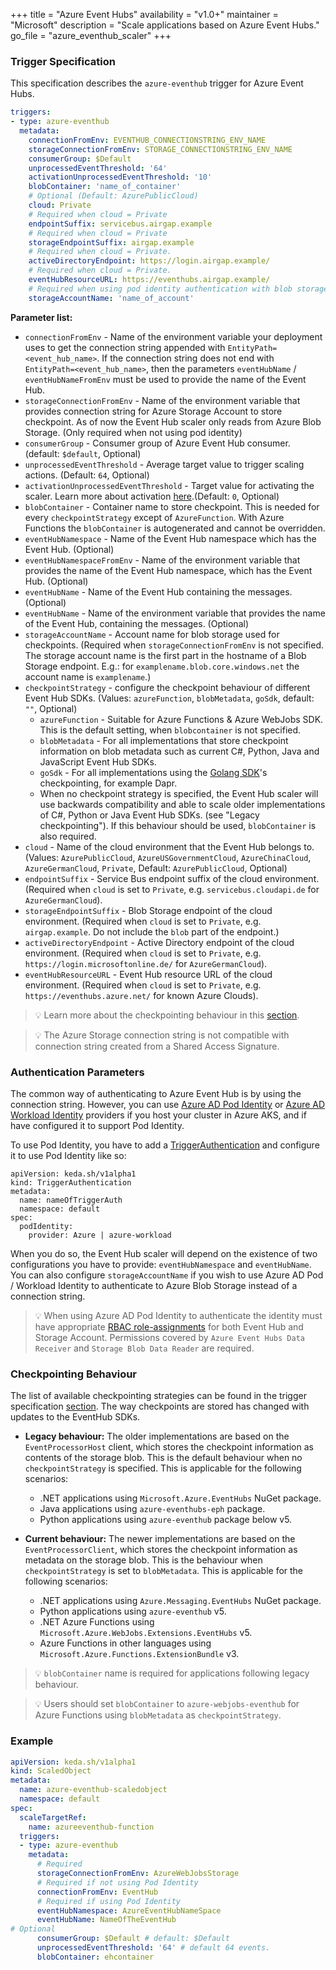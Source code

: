 +++
title = "Azure Event Hubs"
availability = "v1.0+"
maintainer = "Microsoft"
description = "Scale applications based on Azure Event Hubs."
go_file = "azure_eventhub_scaler"
+++

### Trigger Specification

This specification describes the `azure-eventhub` trigger for Azure Event Hubs.

```yaml
triggers:
- type: azure-eventhub
  metadata:
    connectionFromEnv: EVENTHUB_CONNECTIONSTRING_ENV_NAME
    storageConnectionFromEnv: STORAGE_CONNECTIONSTRING_ENV_NAME
    consumerGroup: $Default
    unprocessedEventThreshold: '64'
    activationUnprocessedEventThreshold: '10'
    blobContainer: 'name_of_container'
    # Optional (Default: AzurePublicCloud)
    cloud: Private
    # Required when cloud = Private
    endpointSuffix: servicebus.airgap.example
    # Required when cloud = Private
    storageEndpointSuffix: airgap.example
    # Required when cloud = Private.
    activeDirectoryEndpoint: https://login.airgap.example/
    # Required when cloud = Private.
    eventHubResourceURL: https://eventhubs.airgap.example/
    # Required when using pod identity authentication with blob storage
    storageAccountName: 'name_of_account'
```

**Parameter list:**

- `connectionFromEnv` - Name of the environment variable your deployment uses to get the connection string appended with `EntityPath=<event_hub_name>`. If the connection string does not end with `EntityPath=<event_hub_name>`, then the parameters `eventHubName` / `eventHubNameFromEnv` must be used to provide the name of the Event Hub.
- `storageConnectionFromEnv` - Name of the environment variable that provides connection string for Azure Storage Account to store checkpoint. As of now the Event Hub scaler only reads from Azure Blob Storage. (Only required when not using pod identity)
- `consumerGroup` - Consumer group of Azure Event Hub consumer. (default: `$default`, Optional)
- `unprocessedEventThreshold` - Average target value to trigger scaling actions. (Default: `64`, Optional)
- `activationUnprocessedEventThreshold` - Target value for activating the scaler. Learn more about activation [here](./../concepts/scaling-deployments.md#activating-and-scaling-thresholds).(Default: `0`, Optional)
- `blobContainer` - Container name to store checkpoint. This is needed for every `checkpointStrategy` except of `AzureFunction`. With Azure Functions the `blobContainer` is autogenerated and cannot be overridden.
- `eventHubNamespace` - Name of the Event Hub namespace which has the Event Hub. (Optional)
- `eventHubNamespaceFromEnv` - Name of the environment variable that provides the name of the Event Hub namespace, which has the Event Hub. (Optional)
- `eventHubName` - Name of the Event Hub containing the messages. (Optional)
- `eventHubName` - Name of the environment variable that provides the name of the Event Hub, containing the messages. (Optional)
- `storageAccountName` - Account name for blob storage used for checkpoints. (Required when `storageConnectionFromEnv` is not specified. The storage account name is the first part in the hostname of a Blob Storage endpoint. E.g.: for `examplename.blob.core.windows.net` the account name is `examplename`.)
- `checkpointStrategy` - configure the checkpoint behaviour of different Event Hub SDKs. (Values: `azureFunction`, `blobMetadata`, `goSdk`, default: `""`, Optional)
    - `azureFunction` - Suitable for Azure Functions & Azure WebJobs SDK. This is the default setting, when `blobcontainer` is not specified.
    - `blobMetadata` - For all implementations that store checkpoint information on blob metadata such as current C#, Python, Java and JavaScript Event Hub SDKs.
    - `goSdk` - For all implementations using the [Golang SDK](https://github.com/Azure/azure-event-hubs-go)'s checkpointing, for example Dapr.
    - When no checkpoint strategy is specified, the Event Hub scaler will use backwards compatibility and able to scale older implementations of C#, Python or Java Event Hub SDKs. (see "Legacy checkpointing"). If this behaviour should be used, `blobContainer` is also required.
- `cloud` - Name of the cloud environment that the Event Hub belongs to. (Values: `AzurePublicCloud`, `AzureUSGovernmentCloud`, `AzureChinaCloud`, `AzureGermanCloud`, `Private`, Default: `AzurePublicCloud`, Optional)
- `endpointSuffix` - Service Bus endpoint suffix of the cloud environment. (Required when `cloud` is set to `Private`, e.g. `servicebus.cloudapi.de` for `AzureGermanCloud`).
- `storageEndpointSuffix` - Blob Storage endpoint of the cloud environment. (Required when `cloud` is set to `Private`, e.g. `airgap.example`. Do not include the `blob` part of the endpoint.)
- `activeDirectoryEndpoint` - Active Directory endpoint of the cloud environment. (Required when `cloud` is set to `Private`, e.g. `https://login.microsoftonline.de/` for `AzureGermanCloud`).
- `eventHubResourceURL` - Event Hub resource URL of the cloud environment. (Required when `cloud` is set to `Private`, e.g. `https://eventhubs.azure.net/` for known Azure Clouds).

> 💡 Learn more about the checkpointing behaviour in this [section](#checkpointing-behaviour).

> 💡 The Azure Storage connection string is not compatible with connection string created from a Shared Access Signature.
### Authentication Parameters

The common way of authenticating to Azure Event Hub is by using the connection string. However, you can use [Azure AD Pod Identity](https://docs.microsoft.com/en-us/azure/aks/use-azure-ad-pod-identity) or [Azure AD Workload Identity](https://azure.github.io/azure-workload-identity/docs/) providers if you host your cluster in Azure AKS, and if have configured it to support Pod Identity.

To use Pod Identity, you have to add a [TriggerAuthentication](../concepts/authentication.md#re-use-credentials-and-delegate-auth-with-triggerauthentication) and configure it to use Pod Identity like so:

```
apiVersion: keda.sh/v1alpha1
kind: TriggerAuthentication
metadata:
  name: nameOfTriggerAuth
  namespace: default
spec:
  podIdentity:
    provider: Azure | azure-workload
```

When you do so, the Event Hub scaler will depend on the existence of two configurations you have to provide: `eventHubNamespace` and `eventHubName`. You can also configure `storageAccountName` if you wish to use Azure AD Pod / Workload Identity to authenticate to Azure Blob Storage instead of a connection string. 

> 💡 When using Azure AD Pod Identity to authenticate the identity must have appropriate [RBAC role-assignments](https://docs.microsoft.com/azure/role-based-access-control/role-assignments-steps) for both Event Hub and Storage Account. Permissions covered by `Azure Event Hubs Data Receiver` and `Storage Blob Data Reader` are required.

### Checkpointing Behaviour

The list of available checkpointing strategies can be found in the trigger specification [section](#trigger-specification). The way checkpoints are stored
has changed with updates to the EventHub SDKs.

* **Legacy behaviour:** The older implementations are based on the `EventProcessorHost` client, which stores the checkpoint information as contents of
the storage blob. This is the default behaviour when no `checkpointStrategy` is specified.
This is applicable for the following scenarios:
  - .NET applications using `Microsoft.Azure.EventHubs` NuGet package.
  - Java applications using `azure-eventhubs-eph` package.
  - Python applications using `azure-eventhub` package below v5.

* **Current behaviour:** The newer implementations are based on the `EventProcessorClient`, which stores the checkpoint information as metadata on
the storage blob. This is the behaviour when `checkpointStrategy` is set to `blobMetadata`.
This is applicable for the following scenarios:
  - .NET applications using `Azure.Messaging.EventHubs` NuGet package.
  - Python applications using `azure-eventhub` v5.
  - .NET Azure Functions using `Microsoft.Azure.WebJobs.Extensions.EventHubs` v5.
  - Azure Functions in other languages using `Microsoft.Azure.Functions.ExtensionBundle` v3.

> 💡 `blobContainer` name is required for applications following legacy behaviour.

> 💡 Users should set `blobContainer` to `azure-webjobs-eventhub` for Azure Functions using `blobMetadata` as `checkpointStrategy`.

### Example

```yaml
apiVersion: keda.sh/v1alpha1
kind: ScaledObject
metadata:
  name: azure-eventhub-scaledobject
  namespace: default
spec:
  scaleTargetRef:
    name: azureeventhub-function
  triggers:
  - type: azure-eventhub
    metadata:
      # Required
      storageConnectionFromEnv: AzureWebJobsStorage
      # Required if not using Pod Identity
      connectionFromEnv: EventHub
      # Required if using Pod Identity
      eventHubNamespace: AzureEventHubNameSpace
      eventHubName: NameOfTheEventHub
# Optional
      consumerGroup: $Default # default: $Default
      unprocessedEventThreshold: '64' # default 64 events.
      blobContainer: ehcontainer
```
